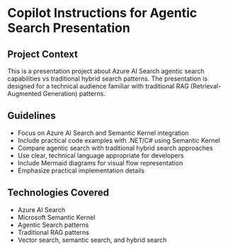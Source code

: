 # Copilot Instructions for Agentic Search Presentation

<!-- Use this file to provide workspace-specific custom instructions to Copilot. For more details, visit https://code.visualstudio.com/docs/copilot/copilot-customization#_use-a-githubcopilotinstructionsmd-file -->

## Project Context
This is a presentation project about Azure AI Search agentic search capabilities vs traditional hybrid search patterns. The presentation is designed for a technical audience familiar with traditional RAG (Retrieval-Augmented Generation) patterns.

## Guidelines
- Focus on Azure AI Search and Semantic Kernel integration
- Include practical code examples with .NET/C# using Semantic Kernel
- Compare agentic search with traditional hybrid search approaches
- Use clear, technical language appropriate for developers
- Include Mermaid diagrams for visual flow representation
- Emphasize practical implementation details

## Technologies Covered
- Azure AI Search
- Microsoft Semantic Kernel
- Agentic Search patterns
- Traditional RAG patterns
- Vector search, semantic search, and hybrid search
